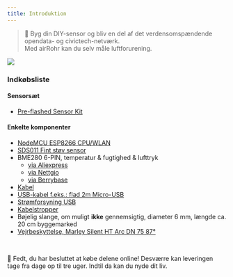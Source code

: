 ```yaml
---
title: Introduktion
---
```

> 🚧 Byg din DIY-sensor og bliv en del af det verdensomspændende opendata- og civictech-netværk. <br> Med airRohr kan du selv måle luftforurening.


<img src="../docs/airrohr/particulate-matter-air-quality-sensor-kit.jpeg" loading="lazy"/>

### Indkøbsliste
#### Sensorsæt
* [Pre-flashed Sensor Kit](https://nettigo.eu/products/luftdaten-org-pl-kit-sds011-bme280)

#### Enkelte komponenter
* [NodeMCU ESP8266 CPU/WLAN](https://www.aliexpress.com/wholesale?groupsort=1&SortType=price_asc&SearchText=nodemcu+v3+esp8266+ch340)
* [SDS011 Fint støv sensor](http://www.aliexpress.com/wholesale?groupsort=1&SortType=price_asc&SearchText=sds011)
* BME280 6-PIN, temperatur & fugtighed & lufttryk
  - [via Aliexpress](https://www.aliexpress.com/wholesale?catId=0&initiative_id=SB_20200308040440&SearchText=bme280+-5V+%2B3.3V)
  - [via Nettgio](https://nettigo.eu/products/module-pressure-humidity-and-temperature-sensor-bosch-bme280)
  - [via Berrybase](https://www.berrybase.de/sensoren-module/feuchtigkeit/gy-bme280-breakout-board-3in1-sensor-f-252-r-temperatur-luftfeuchtigkeit-und-luftdruck?c=92)
* [Kabel](http://www.aliexpress.com/wholesale?groupsort=1&SortType=price_asc&SearchText=Dupont+kablet+20cm+female-female)
* [USB-kabel f.eks.: flad 2m Micro-USB](https://www.aliexpress.com/wholesale?catId=0&initiative_id=SB_20200308040708&SearchText=micro+usb+flad+kabel+2m)
* [Strømforsyning USB](https://www.aliexpress.com/wholesale?catId=0&initiative_id=SB_20200308040834&SearchText=single+micro+usb+eu+strømforsyning+strømforsyning)
* [Kabelstropper](https://www.aliexpress.com/wholesale?catId=0&initiative_id=SB_20200308040852&SearchText=cable+stropper)
* Bøjelig slange, om muligt **ikke** gennemsigtig, diameter 6 mm, længde ca. 20 cm byggemarked
* [Vejrbeskyttelse, Marley Silent HT Arc DN 75 87°](https://www.bauhaus.info/rohrsysteme/marley-ht-bogen-/p/13625028)


<br>

🙌 Fedt, du har besluttet at købe delene online!
Desværre kan leveringen tage fra dage op til tre uger.
Indtil da kan du nyde dit liv️.
